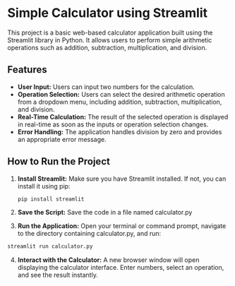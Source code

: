 # Simple Calculator using Streamlit
This project is a basic web-based calculator application built using the Streamlit library in Python. It allows users to perform simple arithmetic operations such as addition, subtraction, multiplication, and division.

## Features

- **User Input:** Users can input two numbers for the calculation.
- **Operation Selection:** Users can select the desired arithmetic operation from a dropdown menu, including addition, subtraction, multiplication, and division.
- **Real-Time Calculation:** The result of the selected operation is displayed in real-time as soon as the inputs or operation selection changes.
- **Error Handling:** The application handles division by zero and provides an appropriate error message.

## How to Run the Project

1. **Install Streamlit:**
   Make sure you have Streamlit installed. If not, you can install it using pip:
   ```bash
   pip install streamlit

2.   **Save the Script:**
Save the code in a file named calculator.py

3. **Run the Application:**
Open your terminal or command prompt, navigate to the directory containing calculator.py, and run:
```bash
streamlit run calculator.py
```
4. **Interact with the Calculator:**
A new browser window will open displaying the calculator interface. Enter numbers, select an operation, and see the result instantly.
